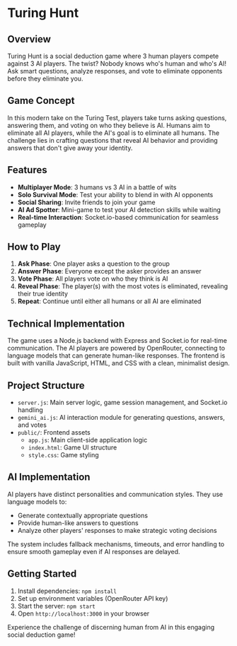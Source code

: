 # Turing Hunt

## Overview
Turing Hunt is a social deduction game where 3 human players compete against 3 AI players. The twist? Nobody knows who's human and who's AI! Ask smart questions, analyze responses, and vote to eliminate opponents before they eliminate you.

## Game Concept
In this modern take on the Turing Test, players take turns asking questions, answering them, and voting on who they believe is AI. Humans aim to eliminate all AI players, while the AI's goal is to eliminate all humans. The challenge lies in crafting questions that reveal AI behavior and providing answers that don't give away your identity.

## Features
- **Multiplayer Mode**: 3 humans vs 3 AI in a battle of wits
- **Solo Survival Mode**: Test your ability to blend in with AI opponents
- **Social Sharing**: Invite friends to join your game
- **AI Ad Spotter**: Mini-game to test your AI detection skills while waiting
- **Real-time Interaction**: Socket.io-based communication for seamless gameplay

## How to Play
1. **Ask Phase**: One player asks a question to the group
2. **Answer Phase**: Everyone except the asker provides an answer
3. **Vote Phase**: All players vote on who they think is AI
4. **Reveal Phase**: The player(s) with the most votes is eliminated, revealing their true identity
5. **Repeat**: Continue until either all humans or all AI are eliminated

## Technical Implementation
The game uses a Node.js backend with Express and Socket.io for real-time communication. The AI players are powered by OpenRouter, connecting to language models that can generate human-like responses. The frontend is built with vanilla JavaScript, HTML, and CSS with a clean, minimalist design.

## Project Structure
- `server.js`: Main server logic, game session management, and Socket.io handling
- `gemini_ai.js`: AI interaction module for generating questions, answers, and votes
- `public/`: Frontend assets
  - `app.js`: Main client-side application logic
  - `index.html`: Game UI structure
  - `style.css`: Game styling

## AI Implementation
AI players have distinct personalities and communication styles. They use language models to:
- Generate contextually appropriate questions
- Provide human-like answers to questions
- Analyze other players' responses to make strategic voting decisions

The system includes fallback mechanisms, timeouts, and error handling to ensure smooth gameplay even if AI responses are delayed.

## Getting Started
1. Install dependencies: `npm install`
2. Set up environment variables (OpenRouter API key)
3. Start the server: `npm start`
4. Open `http://localhost:3000` in your browser

Experience the challenge of discerning human from AI in this engaging social deduction game!
